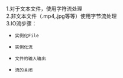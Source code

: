 1.对于文本文件，使用字符流处理\
2.非文本文件（.mp4,.jpg等等）使用字节流处理\
3.IO流步骤：
*     实例化File
*     实例化流
*     文件的输入输出
*     流的关闭